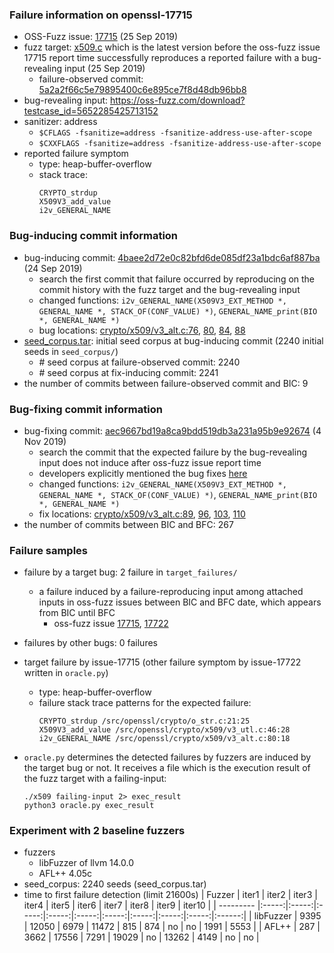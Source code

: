 ### Failure information on openssl-17715
- OSS-Fuzz issue: [17715](https://bugs.chromium.org/p/oss-fuzz/issues/detail?id=17715) (25 Sep 2019) 
- fuzz target: [x509.c](https://github.com/openssl/openssl/blob/5a2a2f66c5e79895400c6e895ce7f8d48db96bb8/fuzz/x509.c) which is the latest version before the oss-fuzz issue 17715 report time successfully reproduces a reported failure with a bug-revealing input (25 Sep 2019)
    - failure-observed commit: [5a2a2f66c5e79895400c6e895ce7f8d48db96bb8](https://github.com/openssl/openssl/commit/5a2a2f66c5e79895400c6e895ce7f8d48db96bb8) 
- bug-revealing input: https://oss-fuzz.com/download?testcase_id=5652285425713152
- sanitizer: address
    - `$CFLAGS -fsanitize=address -fsanitize-address-use-after-scope`
    - `$CXXFLAGS -fsanitize=address -fsanitize-address-use-after-scope`
- reported failure symptom 
    - type: heap-buffer-overflow  
    - stack trace:  
		```
		CRYPTO_strdup   
		X509V3_add_value   
		i2v_GENERAL_NAME 
		```

### Bug-inducing commit information
- bug-inducing commit: [4baee2d72e0c82bfd6de085df23a1bdc6af887ba](https://github.com/openssl/openssl/commit/4baee2d72e0c82bfd6de085df23a1bdc6af887ba) (24 Sep 2019)
    - search the first commit that failure occurred by reproducing on the commit history with the fuzz target and the bug-revealing input
    - changed functions: `i2v_GENERAL_NAME(X509V3_EXT_METHOD *, GENERAL_NAME *, STACK_OF(CONF_VALUE) *)`, `GENERAL_NAME_print(BIO *, GENERAL_NAME *)`
    - bug locations: [crypto/x509/v3_alt.c:76](https://github.com/openssl/openssl/commit/4baee2d72e0c82bfd6de085df23a1bdc6af887ba#diff-51bd8df033a4f347adf2b0e9b316d9abd423e1a94518f9e8449ac22d9f860c6dR76), [80](https://github.com/openssl/openssl/commit/4baee2d72e0c82bfd6de085df23a1bdc6af887ba#diff-51bd8df033a4f347adf2b0e9b316d9abd423e1a94518f9e8449ac22d9f860c6dR80), [84](https://github.com/openssl/openssl/commit/4baee2d72e0c82bfd6de085df23a1bdc6af887ba#diff-51bd8df033a4f347adf2b0e9b316d9abd423e1a94518f9e8449ac22d9f860c6dR84), [88](https://github.com/openssl/openssl/commit/4baee2d72e0c82bfd6de085df23a1bdc6af887ba#diff-51bd8df033a4f347adf2b0e9b316d9abd423e1a94518f9e8449ac22d9f860c6dR88)  
- [seed_corpus.tar](https://drive.google.com/file/d/1Wi_-tVzGeIUPEE35EkSA2HYL0xoFsr_P/view?usp=share_link): initial seed corpus at bug-inducing commit (2240 initial seeds in `seed_corpus/`)
	- \# seed corpus at failure-observed commit: 2240
	- \# seed corpus at fix-inducing commit: 2241
- the number of commits between failure-observed commit and BIC: 9

### Bug-fixing commit information
- bug-fixing commit: [aec9667bd19a8ca9bdd519db3a231a95b9e92674](https://github.com/openssl/openssl/commit/aec9667bd19a8ca9bdd519db3a231a95b9e92674) (4 Nov 2019)
    - search the commit that the expected failure by the bug-revealing input does not induce after oss-fuzz issue report time
    - developers explicitly mentioned the bug fixes [here](https://github.com/openssl/openssl/commit/aec9667bd19a8ca9bdd519db3a231a95b9e92674)
    - changed functions: `i2v_GENERAL_NAME(X509V3_EXT_METHOD *, GENERAL_NAME *, STACK_OF(CONF_VALUE) *)`, `GENERAL_NAME_print(BIO *, GENERAL_NAME *)`
    - fix locations: [crypto/x509/v3_alt.c:89](https://github.com/openssl/openssl/commit/aec9667bd19a8ca9bdd519db3a231a95b9e92674#diff-51bd8df033a4f347adf2b0e9b316d9abd423e1a94518f9e8449ac22d9f860c6dR89), [96](https://github.com/openssl/openssl/commit/aec9667bd19a8ca9bdd519db3a231a95b9e92674#diff-51bd8df033a4f347adf2b0e9b316d9abd423e1a94518f9e8449ac22d9f860c6dR96), [103](https://github.com/openssl/openssl/commit/aec9667bd19a8ca9bdd519db3a231a95b9e92674#diff-51bd8df033a4f347adf2b0e9b316d9abd423e1a94518f9e8449ac22d9f860c6dR103), [110](https://github.com/openssl/openssl/commit/aec9667bd19a8ca9bdd519db3a231a95b9e92674#diff-51bd8df033a4f347adf2b0e9b316d9abd423e1a94518f9e8449ac22d9f860c6dR110) 
- the number of commits between BIC and BFC: 267

### Failure samples
- failure by a target bug: 2 failure in `target_failures/`
    - a failure induced by a failure-reproducing input among attached inputs in oss-fuzz issues between BIC and BFC date, which appears from BIC until BFC
		- oss-fuzz issue [17715](https://bugs.chromium.org/p/oss-fuzz/issues/detail?id=17715), [17722](https://bugs.chromium.org/p/oss-fuzz/issues/detail?id=17722)
- failures by other bugs: 0 failures 

- target failure by issue-17715 (other failure symptom by issue-17722 written in `oracle.py`)
    - type: heap-buffer-overflow  
    - failure stack trace patterns for the expected failure:  
		```
		CRYPTO_strdup /src/openssl/crypto/o_str.c:21:25  
		X509V3_add_value /src/openssl/crypto/x509/v3_utl.c:46:28  
		i2v_GENERAL_NAME /src/openssl/crypto/x509/v3_alt.c:80:18
		```

- `oracle.py` determines the detected failures by fuzzers are induced by the target bug or not. It receives a file which is the execution result of the fuzz target with a failing-input:  
	```
	./x509 failing-input 2> exec_result
	python3 oracle.py exec_result
	```

### Experiment with 2 baseline fuzzers 
- fuzzers
    - libFuzzer of llvm 14.0.0
    - AFL++ 4.05c
- seed_corpus: 2240 seeds (seed_corpus.tar)
- time to first failure detection (limit 21600s)
    |   Fuzzer  | iter1 | iter2 | iter3 | iter4 | iter5 | iter6 | iter7 | iter8 | iter9 | iter10 |
    | --------- |:-----:|:-----:|:-----:|:-----:|:-----:|:-----:|:-----:|:-----:|:-----:|:------:|
    | libFuzzer |  9395 | 12050 |  6979 | 11472 |  815  |  874  |   no  |   no  |  1991 |  5553  |
    |   AFL++   |   287 |  3662 | 17556 |  7291 | 19029 |   no  | 13262 |  4149 |   no  |    no  |

